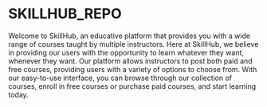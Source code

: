 # SKILLHUB_REPO
Welcome to SkillHub, an educative platform that provides you with a wide range of courses taught by multiple instructors. Here at SkillHub, we believe in providing our users with the opportunity to learn whatever they want, whenever they want. Our platform allows instructors to post both paid and free courses, providing users with a variety of options to choose from. With our easy-to-use interface, you can browse through our collection of courses, enroll in free courses or purchase paid courses, and start learning today.

